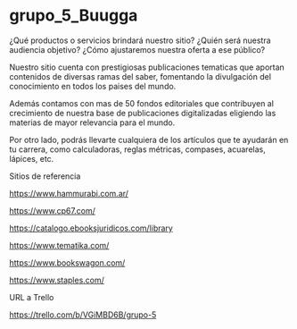 # grupo_5_Buugga  
¿Qué productos o servicios brindará nuestro sitio? ¿Quién será nuestra audiencia
objetivo? ¿Cómo ajustaremos nuestra oferta a ese público?

Nuestro sitio cuenta con prestigiosas publicaciones tematicas que aportan contenidos de diversas ramas del saber, fomentando la divulgación del conocimiento en todos los paises del mundo.  

Además contamos con mas de 50 fondos editoriales que contribuyen al crecimiento de nuestra base de publicaciones digitalizadas eligiendo las materias de mayor relevancia para el mundo.  

Por otro lado, podrás llevarte cualquiera de los artículos que te ayudarán en tu carrera, como calculadoras, reglas métricas, compases, acuarelas, lápices, etc.

Sitios de referencia 

https://www.hammurabi.com.ar/

https://www.cp67.com/

https://catalogo.ebooksjuridicos.com/library

https://www.tematika.com/

https://www.bookswagon.com/ 

https://www.staples.com/ 

URL a Trello

https://trello.com/b/VGiMBD6B/grupo-5
